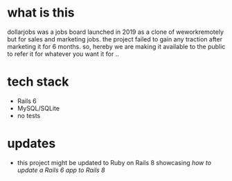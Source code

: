 # what is this

dollarjobs was a jobs board launched in 2019 as a clone of weworkremotely but for sales and marketing jobs. the project failed to gain any traction after marketing it for 6 months. so, hereby we are making it available to the public to refer it for whatever you want it for ..

# tech stack

- Rails 6
- MySQL/SQLite
- no tests

# updates

- this project might be updated to Ruby on Rails 8 showcasing _how to update a Rails 6 app to Rails 8_

